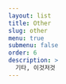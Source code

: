 ```yaml
---
layout: list
title: Other
slug: other
menu: true
submenu: false
order: 6
description: >
  기타, 이것저것
---
```

